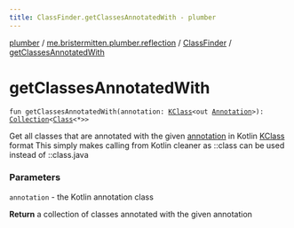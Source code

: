 ```yaml
---
title: ClassFinder.getClassesAnnotatedWith - plumber
---
```


[plumber](../../index.html) / [me.bristermitten.plumber.reflection](../index.html) / [ClassFinder](index.html) / [getClassesAnnotatedWith](./get-classes-annotated-with.html)

# getClassesAnnotatedWith

`fun getClassesAnnotatedWith(annotation: `[`KClass`](https://kotlinlang.org/api/latest/jvm/stdlib/kotlin.reflect/-k-class/index.html)`<out `[`Annotation`](https://kotlinlang.org/api/latest/jvm/stdlib/kotlin/-annotation/index.html)`>): `[`Collection`](https://kotlinlang.org/api/latest/jvm/stdlib/kotlin.collections/-collection/index.html)`<`[`Class`](https://docs.oracle.com/javase/6/docs/api/java/lang/Class.html)`<*>>`

Get all classes that are annotated with the given [annotation](get-classes-annotated-with.html#me.bristermitten.plumber.reflection.ClassFinder$getClassesAnnotatedWith(kotlin.reflect.KClass((kotlin.Annotation)))/annotation) in Kotlin [KClass](https://kotlinlang.org/api/latest/jvm/stdlib/kotlin.reflect/-k-class/index.html) format
This simply makes calling from Kotlin cleaner as ::class can be used instead of ::class.java

### Parameters

`annotation` - the Kotlin annotation class

**Return**
a collection of classes annotated with the given annotation

